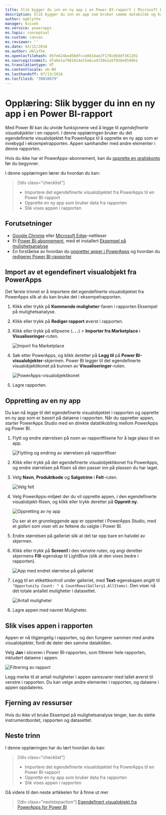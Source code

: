 ```yaml
---
title: Slik bygger du inn en ny app i en Power BI-rapport | Microsoft Docs
description: Slik bygger du inn en app som bruker samme datakilde og kan filtreres som andre rapportelementer
author: mgblythe
manager: kvivek
ms.service: powerapps
ms.topic: conceptual
ms.custom: canvas
ms.reviewer: ''
ms.date: 03/15/2018
ms.author: mblythe
ms.openlocfilehash: 05fe624be450dfcce0d16ae2f178c86ddf361201
ms.sourcegitcommit: dfa0e1a7981814e15e6ca4720e2a5f930e859db1
ms.translationtype: HT
ms.contentlocale: nb-NO
ms.lasthandoff: 07/13/2018
ms.locfileid: "39018679"
---
```

# <a name="tutorial-embed-a-new-app-in-a-power-bi-report"></a>Opplæring: Slik bygger du inn en ny app i en Power BI-rapport

Med Power BI kan du utvide funksjonene ved å legge til *egendefinerte visualobjekter* i en rapport. I denne opplæringen bruker du det egendefinerte visualobjektet fra PowerApps til å opprette en ny app som er innebygd i eksempelrapporten. Appen samhandler med andre elementer i denne rapporten.

Hvis du ikke har et PowerApps-abonnement, kan du [opprette en gratiskonto](../signup-for-powerapps.md) før du begynner.

I denne opplæringen lærer du hvordan du kan:
> [!div class="checklist"]
> * Importere det egendefinerte visualobjektet fra PowerApps til en Power BI-rapport
> * Opprette en ny app som bruker data fra rapporten
> * Slik vises appen i rapporten

## <a name="prerequisites"></a>Forutsetninger

* [Google Chrome](https://www.google.com/chrome/browser/) eller [Microsoft Edge](https://www.microsoft.com/windows/microsoft-edge)-nettleser
* Et [Power BI-abonnement](https://docs.microsoft.com/power-bi/service-self-service-signup-for-power-bi), med et installert [Eksempel på mulighetsanalyse](https://docs.microsoft.com/power-bi/sample-opportunity-analysis#get-the-content-pack-for-this-sample)
* En forståelse av hvordan du [oppretter apper i PowerApps](data-platform-create-app-scratch.md) og hvordan du [redigerer Power BI-rapporter](https://docs.microsoft.com/power-bi/service-the-report-editor-take-a-tour)

## <a name="import-the-powerapps-custom-visual"></a>Import av et egendefinert visualobjekt fra PowerApps

Det første trinnet er å importere det egendefinerte visualobjektet fra PowerApps slik at du kan bruke det i eksempelrapporten.

1. Klikk eller trykk på **Kommende muligheter**-fanen i rapporten Eksempel på mulighetsanalyse.

2. Klikk eller trykk på **Rediger rapport** øverst i rapporten.

3. Klikk eller trykk på ellipsene (**. . .**) > **Importer fra Marketplace** i **Visualiseringer**-ruten. 

    ![Import fra Marketplace](media/embed-powerapps-powerbi/import-visual.png)

4. Søk etter PowerApps, og klikk deretter på **Legg til** på **Power BI-visualobjekter**-skjermen. Power BI legger til det egendefinerte visualobjektikonet på bunnen av **Visualiseringer**-ruten.

    ![PowerApps-visualobjektikonet](media/embed-powerapps-powerbi/powerapps-icon.png)

5. Lagre rapporten.

## <a name="create-a-new-app"></a>Oppretting av en ny app
Du kan nå legge til det egendefinerte visualobjektet i rapporten og opprette en ny app som er basert på dataene i rapporten. Når du oppretter appen, starter PowerApps Studio med en direkte datatilkobling mellom PowerApps og Power BI.

1. Flytt og endre størrelsen på noen av rapportflisene for å lage plass til en app.

    ![Flytting og endring av størrelsen på rapportfliser](media/embed-powerapps-powerbi/move-resize.png)

2. Klikk eller trykk på det egendefinerte visualobjektikonet fra PowerApps, og endre størrelsen på flisen så den passer inn på plassen du har laget.

3. Velg **Navn**, **Produktkode** og **Salgstrinn** i **Felt**-ruten. 

    ![Velg felt](media/embed-powerapps-powerbi/select-fields.png)

4. Velg PowerApps-miljøet der du vil opprette appen, i den egendefinerte visualobjekt-flisen, og klikk eller trykk deretter på **Opprett ny**.

    ![Oppretting av ny app](media/embed-powerapps-powerbi/create-new-app.png)

    Du ser at en grunnleggende app er opprettet i PowerApps Studio, med et *galleri* som viser ett av feltene du valgte i Power BI.

5.  Endre størrelsen på galleriet slik at det tar opp bare en halvdel av skjermen. 

6. Klikk eller trykk på **Screen1** i den venstre ruten, og angi deretter skjermens **Fill**-egenskap til LightBlue (slik at den vises bedre i rapporten).

    ![App med endret størrelse på galleriet](media/embed-powerapps-powerbi/app-gallery.png)

6. Legg til en etikettkontroll under galleriet, med **Text**-egenskapen angitt til `"Opportunity Count: " & CountRows(Gallery1.AllItems)`. Den viser nå det totale antallet muligheter i datasettet.

    ![Antall muligheter](media/embed-powerapps-powerbi/opportunity-count.png)

7. Lagre appen med navnet Muligheter. 


## <a name="view-the-app-in-the-report"></a>Slik vises appen i rapporten
Appen er nå tilgjengelig i rapporten, og den fungerer sammen med andre visualobjekter, fordi de deler den samme datakilden.

Velg **Jan** i sliceren i Power BI-rapporten, som filtrerer hele rapporten, inkludert dataene i appen.

![Filtrering av rapport](media/embed-powerapps-powerbi/filtered-report.png)

Legg merke til at antall muligheter i appen samsvarer med tallet øverst til venstre i rapporten. Du kan velge andre elementer i rapporten, og dataene i appen oppdateres.


## <a name="clean-up-resources"></a>Fjerning av ressurser
Hvis du ikke vil bruke Eksempel på mulighetsanalyse lenger, kan du slette instrumentbordet, rapporten og datasettet.


## <a name="next-steps"></a>Neste trinn
I denne opplæringen har du lært hvordan du kan:
> [!div class="checklist"]
> * Importere det egendefinerte visualobjektet fra PowerApps til en Power BI-rapport
> * Opprette en ny app som bruker data fra rapporten
> * Slik vises appen i rapporten

Gå videre til den neste artikkelen for å finne ut mer
> [!div class="nextstepaction"]
> [Egendefinert visualobjekt fra PowerApps for Power BI](powerapps-custom-visual.md)

